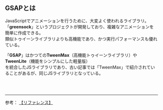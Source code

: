 ## GSAPとは
JavaScriptでアニメーションを行うために、大変よく使われるライブラリ。  
「**greensock**」というプロジェクトが開発しており、複雑なアニメーションを簡単に作成できる。  
類似トゥイーンライブラリよりも高機能であり、かつ実行パフォーマンスも優れている。  

「**GSAP**」はかつての**TweenMax**（高機能トゥイーンライブラリ）や**TweenLite**（機能をシンプルにした軽量版）  
を統合したJSライブラリであり、古い記事では「TweenMax」で紹介されていることがあるが、同じJSライブラリとなっている。  

<br><br>

---

参考：
[【リファレンス】](https://ics.media/entry/7162/)










